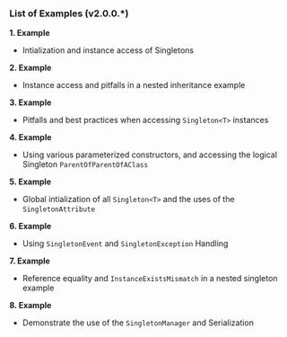 
### List of Examples (v2.0.0.*)

 **1. Example**    
   * Intialization and instance access of Singletons 

 **2. Example**    
   * Instance access and pitfalls in a nested inheritance example

 **3. Example**   
   * Pitfalls and best practices when accessing `Singleton<T>` instances

 **4. Example**   
   * Using various parameterized constructors, and accessing the logical Singleton `ParentOfParentOfAClass`

 **5. Example**   
   * Global intialization of all `Singleton<T>` and the uses of the `SingletonAttribute`

**6. Example**   
   * Using `SingletonEvent` and `SingletonException` Handling 

**7. Example**   
   * Reference equality and `InstanceExistsMismatch` in a nested singleton example

**8. Example**   
   * Demonstrate the use of the `SingletonManager` and Serialization